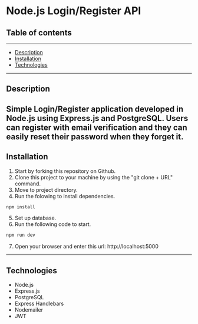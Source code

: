 # **Node.js Login/Register API**
## **Table of contents**
---
- [Description](#Description)
- [Installation](#Installation)
- [Technologies](#Technologies)
---
## **Description**
Simple Login/Register application developed in Node.js using Express.js and PostgreSQL. Users can register with email verification and they can easily reset their password when they forget it.
---
## **Installation**
1. Start by forking this repository on Github.
2. Clone this project to your machine by using the "git clone + URL" command.
3. Move to project directory.
4. Run the folowing to install dependencies.
```javascript
npm install
``` 
5. Set up database.
6. Run the following code to start.
```javascript
npm run dev
```
7. Open your browser and enter this url: http://localhost:5000
---
## **Technologies**
- Node.js
- Express.js
- PostgreSQL
- Express Handlebars
- Nodemailer
- JWT
